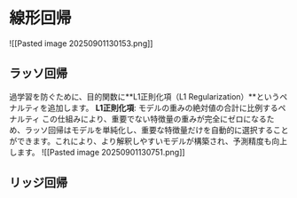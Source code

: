 # 線形回帰
![[Pasted image 20250901130153.png]]
## ラッソ回帰
過学習を防ぐために、目的関数に**L1正則化項（L1 Regularization）**というペナルティを追加します。
**L1正則化項**: モデルの重みの絶対値の合計に比例するペナルティ
この仕組みにより、重要でない特徴量の重みが完全にゼロになるため、ラッソ回帰はモデルを単純化し、重要な特徴量だけを自動的に選択することができます。これにより、より解釈しやすいモデルが構築され、予測精度も向上します。
![[Pasted image 20250901130751.png]]
## リッジ回帰
